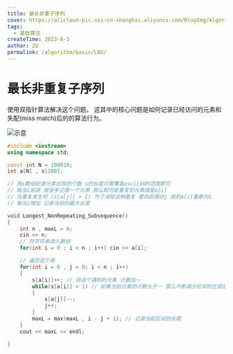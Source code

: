 ```yaml
---
title: 最长非重子序列
cover: https://alicloud-pic.oss-cn-shanghai.aliyuncs.com/BlogImg/Algorithm/%E7%AE%97%E6%B3%95_%E6%9C%80%E9%95%BF%E9%9D%9E%E9%87%8D%E5%AD%90%E5%BA%8F%E5%88%97/%E5%B0%81%E9%9D%A2.png
tags:
  - 基础算法
createTime: 2023-8-3
author: ZQ
permalink: /algorithm/basic/LNS/
---
```


# 最长非重复子序列

使用双指针算法解决这个问题。 这其中的核心问题是如何记录已经访问的元素和失配(miss match)后的的算法行为。

![示意](https://alicloud-pic.oss-cn-shanghai.aliyuncs.com/BlogImg/Algorithm/%E7%AE%97%E6%B3%95_%E6%9C%80%E9%95%BF%E9%9D%9E%E9%87%8D%E5%AD%90%E5%BA%8F%E5%88%97/%E7%A4%BA%E6%84%8F.png)

```c++
#include <iostream>
using namespace std;

const int N = 100010;
int a[N] , s[200];

// 用s数组纪录元素出现的个数 s的长度只需覆盖ascii码的范围即可
// 每当i前进 就会多记录一个元素 那么和可能重复的元素就是a[i]
// 当重复发生时 (s[a[j]] > 1) 为了消除这种重复 要向前移动j 直到a[i]重新为1
// 每当i增加 记录当前的最大长度

void Longest_NonRepeating_Subsequence()
{
    int n , maxL = 0;
    cin >> n;
    // 将字符串读入数组
    for(int i = 0 ; i < n ; i++) cin >> a[i];

    // 遍历这个串
    for(int i = 0 , j = 0; i < n ; i++)
    {
        s[a[i]]++; // 将这个遇到的元素 计数加一
        while(s[a[i]] > 1) // 如果当前元素的计数大于一 那么不断减少区间的左部分
        {
            s[a[j]]--;
            j++;
        }
        maxL = max(maxL , i - j + 1); // 记录当前区间的长度
    }
    cout << maxL << endl;

}
```
